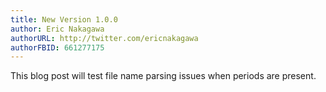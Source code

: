 ```yaml
---
title: New Version 1.0.0
author: Eric Nakagawa
authorURL: http://twitter.com/ericnakagawa
authorFBID: 661277175
---
```


This blog post will test file name parsing issues when periods are present.
